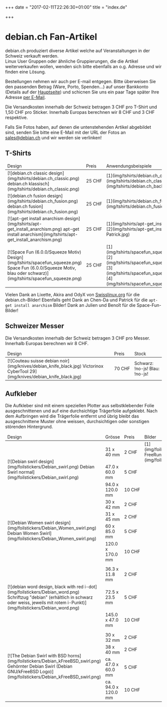+++
date = "2017-02-11T22:26:30+01:00"
title = "index.de"

+++

# debian.ch Fan-Artikel

debian.ch produziert diverse Artikel welche auf Veranstaltungen in der Schweiz verkauft werden.  
Linux User Gruppen oder ähnliche Gruppierungen, die die Artikel weiterverkaufen wollen, wenden sich bitte ebenfalls an o.g. Adresse und wir finden eine Lösung.

Bestellungen nehmen wir auch per E-mail entgegen. Bitte überweisen Sie den passenden Betrag (Ware, Porto, Spenden…) auf unser Bankkonto (Details auf der [Hauptseite](../)) und schicnen Sie uns ein paar Tage später Ihre Adresse [per E-Mail](mailto:sales%40debian.ch).

Die Versandkosten innerhalb der Schweiz betragen 3 CHF pro T-Shirt und 1,50 CHF pro Sticker. Innerhalb Europas berechnen wir 8 CHF und 3 CHF respektive.

Falls Sie Fotos haben, auf denen die untenstehenden Artikel abgebildet sind, senden Sie bitte eine E-Mail mit der URL der Fotos an [sales<span>@</span>debian<span>.</span>ch](mailto:sales%40debian.ch) und wir werden sie verlinken!

<div id="tshirts-whole">

## T-Shirts

<table id="tshirts">

<thead>

<tr>

<td>Design</td>

<td>Preis</td>

<td>Anwendungsbeispiele</td>

<td>Stock</td>

</tr>

</thead>

<tbody>

<tr>

<td>[![debian.ch classic design](img/tshirts/debian.ch_classic.png) debian.ch klassisch](img/tshirts/debian.ch_classic.png)</td>

<td>25 CHF</td>

<td>[1](img/tshirts/debian.ch_classic_Akira.jpg) [2](img/tshirts/debian.ch_classic_OdyX.jpg) [3](img/tshirts/debian.ch_back_Lixette-Akira-OdyX.jpg)</td>

<td id="T_classic" class="stock">!no-js!</td>

</tr>

<tr>

<td>[![debian.ch fusion design](img/tshirts/debian.ch_fusion.png) debian.ch fusion](img/tshirts/debian.ch_fusion.png)</td>

<td>25 CHF</td>

<td>[1](img/tshirts/debian.ch_fusion_Lixette.jpg) [2](img/tshirts/debian.ch_fusion_Gismo.jpg)</td>

<td id="T_fusion" class="stock">!no-js!</td>

</tr>

<tr>

<td>[![apt-get install anarchism design](img/tshirts/apt-get_install_anarchism.png) apt-get install anarchism](img/tshirts/apt-get_install_anarchism.png)</td>

<td>25 CHF</td>

<td>[1](img/tshirts/apt-get_install_anarchism_Patrick.jpg) [2](img/tshirts/apt-get_install_anarchism_Chen-Da-Patrick.jpg)</td>

<td id="T_anarchism" class="stock">!no-js!</td>

</tr>

<tr>

<td>[![Space Fun (6.0.0/Squeeze Motiv) Design](img/tshirts/spacefun_squeeze.png) Space Fun (6.0.0/Squeeze Motiv, blau oder schwarz)](img/tshirts/spacefun_squeeze.png)</td>

<td>25 CHF</td>

<td>[1](img/tshirts/spacefun_squeeze_blue_front_Julien.jpg) [2](img/tshirts/spacefun_squeeze_blue_back_Julien.jpg) [3](img/tshirts/spacefun_squeeze_black_front_Benoit.jpg) [4](img/tshirts/spacefun_squeeze_black_back_Benoit.jpg)</td>

<td id="T_spacefun" class="stock">!no-js!</td>

</tr>

</tbody>

</table>

Vielen Dank an Lixette, Akira and OdyX von [Swisslinux.org](http://swisslinux.org) für die debian.ch-Bilder! Ebenfalls geht Dank an Chen-Da und Patrick für die `apt-get install anarchism` Bilder! Dank an Julien und Benoît für die Space-Fun-Bilder!

</div>

<div id="knives-whole">

## Schweizer Messer

Die Versandkosten innerhalb der Schweiz betragen 3 CHF pro Messer. Innerhalb Europas berechnen wir 8 CHF.

<table id="knives">

<thead>

<tr>

<td>Design</td>

<td>Preis</td>

<td>Stock</td>

</tr>

</thead>

<tbody>

<tr>

<td>[![Couteau suisse debian noir](img/knives/debian_knife_black.jpg) Victorinox CyberTool 29](img/knives/debian_knife_black.jpg)</td>

<td>70 CHF</td>

<td class="stock">Schwarz: <span id="K_black">!no-js!</span>  
Blau: <span id="K_blue">!no-js!</span></td>

</tr>

</tbody>

</table>

</div>

## Aufkleber

Die Aufkleber sind mit einem speziellen Plotter aus selbstklebender Folie ausgeschnittenen und auf eine durchsichtige Trägerfolie aufgeklebt. Nach dem Aufbringen wird die Trägerfolie entfernt und übrig bleibt das ausgeschnittene Muster ohne weissen, durchsichtigen oder sonstigen störenden Hintergrund.

<table id="foilstickers">

<thead>

<tr>

<td>Design</td>

<td>Grösse</td>

<td>Preis</td>

<td>Bilder</td>

<td>Stock</td>

</tr>

</thead>

<tbody>

<tr>

<td rowspan="3">[![Debian swirl design](img/foilstickers/Debian_swirl.png) Debian Swirl normal](img/foilstickers/Debian_swirl.png)</td>

<td>31 x 40 mm</td>

<td>2 CHF</td>

<td>[1](img/foilstickers/Debian_swirl_Openmoko-FreeRunner.jpg) [2](img/foilstickers/bike_swirl.640.jpg)</td>

<td id="S_swirl_S" class="stock">!no-js!</td>

</tr>

<tr>

<td>47.0 x 60.0 mm</td>

<td>5 CHF</td>

<td></td>

<td id="S_swirl_M" class="stock">!no-js!</td>

</tr>

<tr>

<td>94.0 x 120.0 mm</td>

<td>10 CHF</td>

<td></td>

<td id="S_swirl_L" class="stock">!no-js!</td>

</tr>

<tr>

<td rowspan="4">[![Debian Women swirl design](img/foilstickers/Debian_Women_swirl.png) Debian Women Swirl](img/foilstickers/Debian_Women_swirl.png)</td>

<td>30 x 42 mm</td>

<td>2 CHF</td>

<td></td>

<td id="S_women_XS" class="stock">!no-js!</td>

</tr>

<tr>

<td>31 x 45 mm</td>

<td>2 CHF</td>

<td></td>

<td id="S_women_S" class="stock">!no-js!</td>

</tr>

<tr>

<td>60 x 85.0 mm</td>

<td>5 CHF</td>

<td></td>

<td id="S_women_M" class="stock">!no-js!</td>

</tr>

<tr>

<td>120.0 x 170.0 mm</td>

<td>10 CHF</td>

<td></td>

<td id="S_women_L" class="stock">!no-js!</td>

</tr>

<tr>

<td rowspan="3">[![debian word design, black with red i-dot](img/foilstickers/Debian_word.png) Schriftzug "debian"  
(erhältlich in schwarz oder weiss,  
jeweils mit rotem i-Punkt)](img/foilstickers/Debian_word.png)</td>

<td>36.3 x 11.8 mm</td>

<td>2 CHF</td>

<td></td>

<td class="stock">Schwarz: <span id="S_word_black_S">!no-js!</span>  
Weiss: <span id="S_word_white_S">!no-js!</span></td>

</tr>

<tr>

<td>72.5 x 23.5 mm</td>

<td>5 CHF</td>

<td></td>

<td class="stock">Schwarz: <span id="S_word_black_M">!no-js!</span>  
Weiss: <span id="S_word_white_M">!no-js!</span></td>

</tr>

<tr>

<td>145.0 x 47.0 mm</td>

<td>10 CHF</td>

<td></td>

<td class="stock">Schwarz: <span id="S_word_black_L">!no-js!</span>  
Weiss: <span id="S_word_white_L">!no-js!</span></td>

</tr>

<tr>

<td rowspan="4">[![The Debian Swirl with BSD horns](img/foilstickers/Debian_kFreeBSD_swirl.png) Gehörnter Debian Swirl  
(Debian GNU/kFreeBSD Logo)](img/foilstickers/Debian_kFreeBSD_swirl.png)</td>

<td>30 x 32 mm</td>

<td>2 CHF</td>

<td></td>

<td id="S_horned_XS" class="stock">!no-js!</td>

</tr>

<tr>

<td>38 x 40 mm</td>

<td>2 CHF</td>

<td></td>

<td id="S_horned_S" class="stock">!no-js!</td>

</tr>

<tr>

<td>ca. 47.0 x 60.0 mm</td>

<td>5 CHF</td>

<td></td>

<td id="S_horned_M" class="stock">!no-js!</td>

</tr>

<tr>

<td>ca. 94.0 x 120.0 mm</td>

<td>10 CHF</td>

<td></td>

<td id="S_horned_L" class="stock">!no-js!</td>

</tr>

</tbody>

</table>
